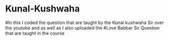 # Kunal-Kushwaha
 #In this I coded the question that are taught by the Kunal kushwaha Sir over the youtube and as well as I also uploaded the #Love Babbar Sir Question that are taught in the course
